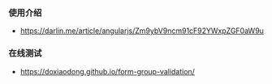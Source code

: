 ### 使用介绍

* https://darlin.me/article/angularjs/Zm9ybV9ncm91cF92YWxpZGF0aW9u

### 在线测试

* https://doxiaodong.github.io/form-group-validation/
